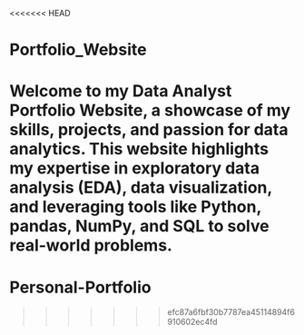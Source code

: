 <<<<<<< HEAD
# Portfolio_Website
Welcome to my Data Analyst Portfolio Website, a showcase of my skills, projects, and passion for data analytics. This website highlights my expertise in exploratory data analysis (EDA), data visualization, and leveraging tools like Python, pandas, NumPy, and SQL to solve real-world problems.
=======
# Personal-Portfolio
>>>>>>> efc87a6fbf30b7787ea45114894f6910602ec4fd
